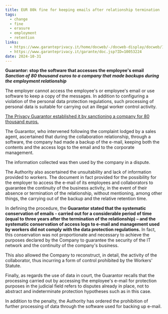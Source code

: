 ```yaml
---
title: EUR 80k fine for keeping emails after relationship termination
tags:
  - change
  - fine
  - erasure
  - employment
  - retention
links:
  - https://www.garanteprivacy.it/home/docweb/-/docweb-display/docweb/10066116#2
  - https://www.garanteprivacy.it/garante/doc.jsp?ID=10053224
date: 2024-10-31
---
```

**Guarantor: stop the software that accesses the employee's email  
_Sanction of 80 thousand euros to a company that made backups during the employment relationship_**

The employer cannot access the employee's or employee's email or use software to keep a copy of the messages. In addition to configuring a violation of the personal data protection regulations, such processing of personal data is suitable for carrying out an illegal worker control activity.

[The Privacy Guarantor established it by sanctioning a company for 80 thousand euros.](https://www.garanteprivacy.it/garante/doc.jsp?ID=10053224)

The Guarantor, who intervened following the complaint lodged by a sales agent, ascertained that during the collaboration relationship, through a software, the company had made a backup of the e-mail, keeping both the contents and the access logs to the email and to the corporate management.

The information collected was then used by the company in a dispute.

The Authority also ascertained the unsuitability and lack of information provided to workers. The document in fact provided for the possibility for the employer to access the e-mail of its employees and collaborators to guarantee the continuity of the business activity, in the event of their absence or termination of the relationship, without mentioning, among other things, the carrying out of the backup and the relative retention time.

In defining the procedure, the **Guarantor stated that the systematic conservation of emails - carried out for a considerable period of time (equal to three years after the termination of the relationship) – and the systematic conservation of access logs to e-mail and management used by workers did not comply with the data protection regulations.** In fact, this conservation was not proportionate and necessary to achieve the purposes declared by the Company to guarantee the security of the IT network and the continuity of the company's business.

This also allowed the Company to reconstruct, in detail, the activity of the collaborator, thus incurring a form of control prohibited by the Workers' Statute.

Finally, as regards the use of data in court, the Guarantor recalls that the processing carried out by accessing the employee's e-mail for protection purposes in the judicial field refers to disputes already in place, not to abstract and indeterminate protection hypotheses such as in this case.

In addition to the penalty, the Authority has ordered the prohibition of further processing of data through the software used for backing up e-mail.